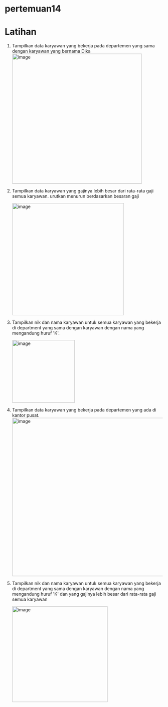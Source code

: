 # pertemuan14

# Latihan

1. Tampilkan data karyawan yang bekerja pada departemen yang sama dengan karyawan yang bernama Dika
   <img width="413" alt="image" src="https://github.com/RianFauza/pertemuan13/assets/115771479/df4067de-92e2-4227-a790-1824a6125446">

2. Tampilkan data karyawan yang gajinya lebih besar dari rata-rata gaji semua karyawan. urutkan menurun berdasarkan besaran gaji
 
    <img width="356" alt="image" src="https://github.com/RianFauza/pertemuan13/assets/115771479/b3729e7a-47a2-4839-b8e5-4aabeefb15e0">

4. Tampilkan nik dan nama karyawan untuk semua karyawan yang bekerja di department yang sama dengan karyawan dengan nama yang mengandung huruf 'K'.
 
   <img width="199" alt="image" src="https://github.com/RianFauza/pertemuan13/assets/115771479/c8999ec6-fe96-4883-abe6-18e6a89c8e35">

5. Tampilkan data karyawan yang bekerja pada departemen yang ada di kantor pusat.
    <img width="503" alt="image" src="https://github.com/RianFauza/pertemuan13/assets/115771479/fca0ceb7-f7c8-4dd6-9ab9-e107a794e528">

6. Tampilkan nik dan nama karyawan untuk semua karyawan yang bekerja di department yang sama dengan karyawan dengan nama yang mengandung huruf 'K' dan yang gajinya lebih besar dari rata-rata gaji semua karyawan

   <img width="304" alt="image" src="https://github.com/RianFauza/pertemuan13/assets/115771479/80a4e392-29a8-474d-8e0c-2303265493b9">
